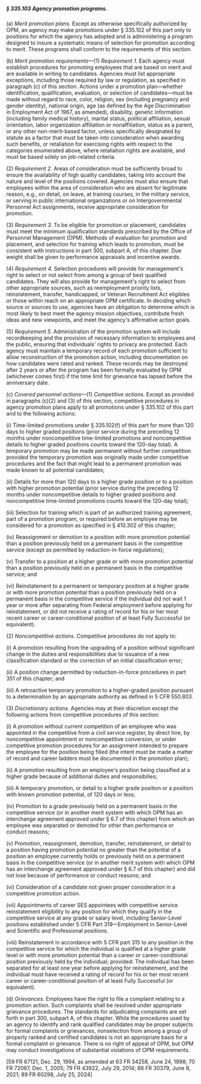 ##### § 335.103 Agency promotion programs. #####

(a) *Merit promotion plans.* Except as otherwise specifically authorized by OPM, an agency may make promotions under § 335.102 of this part only to positions for which the agency has adopted and is administering a program designed to insure a systematic means of selection for promotion according to merit. These programs shall conform to the requirements of this section.

(b) *Merit promotion requirements*—(1) *Requirement 1.* Each agency must establish procedures for promoting employees that are based on merit and are available in writing to candidates. Agencies must list appropriate exceptions, including those required by law or regulation, as specified in paragraph (c) of this section. Actions under a promotion plan—whether identification, qualification, evaluation, or selection of candidates—must be made without regard to race, color, religion, sex (including pregnancy and gender identity), national origin, age (as defined by the Age Discrimination in Employment Act of 1967, as amended), disability, genetic information (including family medical history), marital status, political affiliation, sexual orientation, labor organization affiliation or nonaffiliation, status as a parent, or any other non-merit-based factor, unless specifically designated by statute as a factor that must be taken into consideration when awarding such benefits, or retaliation for exercising rights with respect to the categories enumerated above, where retaliation rights are available, and must be based solely on job-related criteria.

(2) *Requirement 2.* Areas of consideration must be sufficiently broad to ensure the availability of high quality candidates, taking into account the nature and level of the positions covered. Agencies must also ensure that employees within the area of consideration who are absent for legitimate reason, e.g., on detail, on leave, at training courses, in the military service, or serving in public international organizations or on Intergovernmental Personnel Act assignments, receive appropriate consideration for promotion.

(3) *Requirement 3.* To be eligible for promotion or placement, candidates must meet the minimum qualification standards prescribed by the Office of Personnel Management (OPM). Methods of evaluation for promotion and placement, and selection for training which leads to promotion, must be consistent with instructions in part 300, subpart A, of this chapter. Due weight shall be given to performance appraisals and incentive awards.

(4) *Requirement 4.* Selection procedures will provide for management's right to select or not select from among a group of best qualified candidates. They will also provide for management's right to select from other appropriate sources, such as reemployment priority lists, reinstatement, transfer, handicapped, or Veteran Recruitment Act eligibles or those within reach on an appropriate OPM certificate. In deciding which source or sources to use, agencies have an obligation to determine which is most likely to best meet the agency mission objectives, contribute fresh ideas and new viewpoints, and meet the agency's affirmative action goals.

(5) *Requirement 5.* Administration of the promotion system will include recordkeeping and the provision of necessary information to employees and the public, ensuring that individuals' rights to privacy are protected. Each agency must maintain a temporary record of each promotion sufficient to allow reconstruction of the promotion action, including documentation on how candidates were rated and ranked. These records may be destroyed after 2 years or after the program has been formally evaluated by OPM (whichever comes first) if the time limit for grievance has lapsed before the anniversary date.

(c) *Covered personnel actions*—(1) *Competitive actions.* Except as provided in paragraphs (c)(2) and (3) of this section, competitive procedures in agency promotion plans apply to all promotions under § 335.102 of this part and to the following actions:

(i) Time-limited promotions under § 335.102(f) of this part for more than 120 days to higher graded positions (prior service during the preceding 12 months under noncompetitive time-limited promotions and noncompetitive details to higher graded positions counts toward the 120-day total). A temporary promotion may be made permanent without further competition provided the temporary promotion was originally made under competitive procedures and the fact that might lead to a permanent promotion was made known to all potential candidates;

(ii) Details for more than 120 days to a higher grade position or to a position with higher promotion potential (prior service during the preceding 12 months under noncompetitive details to higher graded positions and noncompetitive time-limited promotions counts toward the 120-day total);

(iii) Selection for training which is part of an authorized training agreement, part of a promotion program, or required before an employee may be considered for a promotion as specified in § 410.302 of this chapter;

(iv) Reassignment or demotion to a position with more promotion potential than a position previously held on a permanent basis in the competitive service (except as permitted by reduction-in-force regulations);

(v) Transfer to a position at a higher grade or with more promotion potential than a position previously held on a permanent basis in the competitive service; and

(vi) Reinstatement to a permanent or temporary position at a higher grade or with more promotion potential than a position previously held on a permanent basis in the competitive service if the individual did not wait 1 year or more after separating from Federal employment before applying for reinstatement, or did not receive a rating of record for his or her most recent career or career-conditional position of at least Fully Successful (or equivalent).

(2) *Noncompetitive actions.* Competitive procedures do not apply to:

(i) A promotion resulting from the upgrading of a position without significant change in the duties and responsibilities due to issuance of a new classification standard or the correction of an initial classification error;

(ii) A position change permitted by reduction-in-force procedures in part 351 of this chapter; and

(iii) A retroactive temporary promotion to a higher-graded position pursuant to a determination by an appropriate authority as defined in 5 CFR 550.803.

(3) *Discretionary actions.* Agencies may at their discretion except the following actions from competitive procedures of this section:

(i) A promotion without current competition of an employee who was appointed in the competitive from a civil service register, by direct hire, by noncompetitive appointment or noncompetitive conversion, or under competitive promotion procedures for an assignment intended to prepare the employee for the position being filled (the intent must be made a matter of record and career ladders must be documented in the promotion plan);

(ii) A promotion resulting from an employee's position being classified at a higher grade because of additional duties and responsibilies;

(iii) A temporary promotion, or detail to a higher grade position or a position with known promotion potential, of 120 days or less;

(iv) Promotion to a grade previously held on a permanent basis in the competitive service (or in another merit system with which OPM has an interchange agreement approved under § 6.7 of this chapter) from which an employee was separated or demoted for other than performance or conduct reasons;

(v) Promotion, reassignment, demotion, transfer, reinstatement, or detail to a position having promotion potential no greater than the potential of a position an employee currently holds or previously held on a permanent basis in the competitive service (or in another merit system with which OPM has an interchange agreement approved under § 6.7 of this chapter) and did not lose because of performance or conduct reasons; and

(vi) Consideration of a candidate not given proper consideration in a competitive promotion action.

(vii) Appointments of career SES appointees with competitive service reinstatement eligibility to any position for which they qualify in the competitive service at any grade or salary level, including Senior-Level positions established under 5 CFR Part 319—Employment in Senior-Level and Scientific and Professional positions.

(viii) Reinstatement in accordance with 5 CFR part 315 to any position in the competitive service for which the individual is qualified at a higher grade level or with more promotion potential than a career or career-conditional position previously held by the individual; provided: The individual has been separated for at least one year before applying for reinstatement, and the individual must have received a rating of record for his or her most recent career or career-conditional position of at least Fully Successful (or equivalent).

(d) *Grievances.* Employees have the right to file a complaint relating to a promotion action. Such complaints shall be resolved under appropriate grievance procedures. The standards for adjudicating complaints are set forth in part 300, subpart A, of this chapter. While the procedures used by an agency to identify and rank qualified candidates may be proper subjects for formal complaints or grievances, nonselection from among a group of properly ranked and certified candidates is not an appropriate basis for a formal complaint or grievance. There is no right of appeal of OPM, but OPM may conduct investigations of substantial violations of OPM requirements.

[59 FR 67121, Dec. 29, 1994, as amended at 63 FR 34258, June 24, 1998; 70 FR 72067, Dec. 1, 2005; 79 FR 43922, July 29, 2014; 86 FR 30379, June 8, 2021; 89 FR 60298, July 25, 2024]